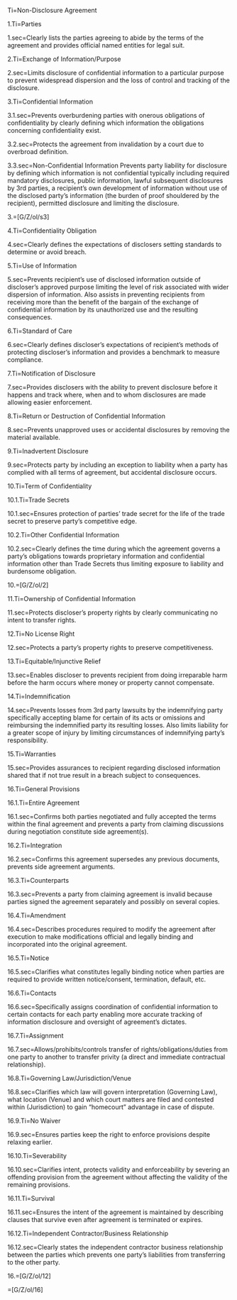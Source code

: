 Ti=Non-Disclosure Agreement

1.Ti=Parties

1.sec=Clearly lists the parties agreeing to abide by the terms of the agreement and provides official named entities for legal suit.

2.Ti=Exchange of Information/Purpose

2.sec=Limits disclosure of confidential information to a particular purpose to prevent widespread dispersion and the loss of control and tracking of the disclosure.

3.Ti=Confidential Information

3.1.sec=Prevents overburdening parties with onerous obligations of confidentiality by clearly defining which information the obligations concerning confidentiality exist.

3.2.sec=Protects the agreement from invalidation by a court due to overbroad definition.

3.3.sec=Non-Confidential Information Prevents party liability for disclosure by defining which information is not confidential typically including required mandatory disclosures, public information, lawful subsequent disclosures by 3rd parties, a recipient’s own development of information without use of the disclosed party’s information (the burden of proof shouldered by the recipient), permitted disclosure and limiting the disclosure.

3.=[G/Z/ol/s3]

4.Ti=Confidentiality Obligation

4.sec=Clearly defines the expectations of disclosers setting standards to determine or avoid breach.

5.Ti=Use of Information

5.sec=Prevents recipient’s use of disclosed information outside of discloser’s approved purpose limiting the level of risk associated with wider dispersion of information. Also assists in preventing recipients from receiving more than the benefit of the bargain of the exchange of confidential information by its unauthorized use and the resulting consequences.

6.Ti=Standard of Care

6.sec=Clearly defines discloser’s expectations of recipient’s methods of protecting discloser’s information and provides a benchmark to measure compliance. 

7.Ti=Notification of Disclosure

7.sec=Provides disclosers with the ability to prevent disclosure before it happens and track where, when and to whom disclosures are made allowing easier enforcement.

8.Ti=Return or Destruction of Confidential Information

8.sec=Prevents unapproved uses or accidental disclosures by removing the material available.

9.Ti=Inadvertent Disclosure

9.sec=Protects party by including an exception to liability when a party has complied with all terms of agreement, but accidental disclosure occurs.

10.Ti=Term of Confidentiality

10.1.Ti=Trade Secrets

10.1.sec=Ensures protection of parties’ trade secret for the life of the trade secret to preserve party’s competitive edge.

10.2.Ti=Other Confidential Information

10.2.sec=Clearly defines the time during which the agreement governs a party’s obligations towards proprietary information and confidential information other than Trade Secrets thus limiting exposure to liability and burdensome obligation.

10.=[G/Z/ol/2]

11.Ti=Ownership of Confidential Information

11.sec=Protects discloser’s property rights by clearly communicating no intent to transfer rights.

12.Ti=No License Right

12.sec=Protects a party’s property rights to preserve competitiveness.

13.Ti=Equitable/Injunctive Relief

13.sec=Enables discloser to prevents recipient from doing irreparable harm before the harm occurs where money or property cannot compensate.

14.Ti=Indemnification

14.sec=Prevents losses from 3rd party lawsuits by the indemnifying party specifically accepting blame for certain of its acts or omissions and reimbursing the indemnified party its resulting losses. Also limits liability for a greater scope of injury by limiting circumstances of indemnifying party’s responsibility.

15.Ti=Warranties

15.sec=Provides assurances to recipient regarding disclosed information shared that if not true result in a breach subject to consequences.

16.Ti=General Provisions

16.1.Ti=Entire Agreement

16.1.sec=Confirms both parties negotiated and fully accepted the terms within the final agreement and prevents a party from claiming discussions during negotiation constitute side agreement(s).

16.2.Ti=Integration

16.2.sec=Confirms this agreement supersedes any previous documents, prevents side agreement arguments.

16.3.Ti=Counterparts

16.3.sec=Prevents a party from claiming agreement is invalid because parties signed the agreement separately and possibly on several copies.

16.4.Ti=Amendment

16.4.sec=Describes procedures required to modify the agreement after execution to make modifications official and legally binding and incorporated into the original agreement.

16.5.Ti=Notice

16.5.sec=Clarifies what constitutes legally binding notice when parties are required to provide written notice/consent, termination, default, etc.

16.6.Ti=Contacts

16.6.sec=Specifically assigns coordination of confidential information to certain contacts for each party enabling more accurate tracking of information disclosure and oversight of agreement’s dictates.

16.7.Ti=Assignment

16.7.sec=Allows/prohibits/controls transfer of rights/obligations/duties from one party to another to transfer privity (a direct and immediate contractual relationship).

16.8.Ti=Governing Law/Jurisdiction/Venue

16.8.sec=Clarifies which law will govern interpretation (Governing Law), what location (Venue) and which court matters are filed and contested within (Jurisdiction) to gain “homecourt” advantage in case of dispute.

16.9.Ti=No Waiver

16.9.sec=Ensures parties keep the right to enforce provisions despite relaxing earlier.

16.10.Ti=Severability

16.10.sec=Clarifies intent, protects validity and enforceability by severing an offending provision from the agreement without affecting the validity of the remaining provisions.

16.11.Ti=Survival

16.11.sec=Ensures the intent of the agreement is maintained by describing clauses that survive even after agreement is terminated or expires.

16.12.Ti=Independent Contractor/Business Relationship

16.12.sec=Clearly states the independent contractor business relationship between the parties which prevents one party’s liabilities from transferring to the other party.

16.=[G/Z/ol/12]

=[G/Z/ol/16]
